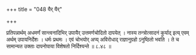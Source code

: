 +++
title = "048 यैर् यैर्"

+++

प्रतिपन्नार्थम् अधमर्णं सान्त्वनादिभिर् उपायैर् उत्तमर्णचोदितो दापयेत् । नास्य तन्त्रोत्सादनं कुर्याद् इत्य् एवम् अर्थम् उपायनिर्देशः । धर्मः प्रथमः । एवं चोभयोर् अप्य् अविरोधाद् राज्ञानुग्रहो ऽनुष्ठितो भवति । ते च सामान्यत उक्ताः दापनोपाया विशेषतो निर्दिश्यन्ते ॥ ८.४८ ॥